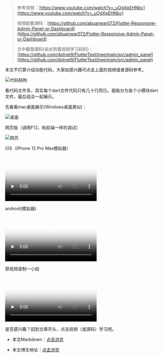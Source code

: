 >参考视频：[https://www.youtube.com/watch?v=_uOgXpEHNbc](https://www.youtube.com/watch?v=_uOgXpEHNbc)
>
>视频配套源码：[https://github.com/abuanwar072/Flutter-Responsive-Admin-Panel-or-Dashboard](https://github.com/abuanwar072/Flutter-Responsive-Admin-Panel-or-Dashboard)
>
>文中截图源码(站长照着视频学习码的)：[https://github.com/dotnet9/FlutterTest/tree/main/src/admin_panel](https://github.com/dotnet9/FlutterTest/tree/main/src/admin_panel)

本文不打算介绍功能代码，大家如感兴趣可点击上面的视频或者源码参考。

![代码结构](https://img1.d9tools.com/2021/07/0201.jpeg)

看代码文件多，其实每个dart文件代码只有几十行而已。面板分为各个小模块dart文件，最后组合一起展示。

先看看mac桌面展示(Windows桌面类似)：

![桌面](https://img1.d9tools.com/2021/07/0202.jpeg)

网页版（调用F12，和前端一样的调试）

![网页](https://img1.d9tools.com/2021/07/0203.jpeg)

iOS（iPhone 12 Pro Max模拟器）

<video id="video" controls="" preload="none" poster="https://img1.d9tools.com/2021/07/0204.png">
  <source id="mp4" src="https://img1.d9tools.com/2021/07/0204.mp4" type="video/mp4">
</video>

android(模拟器)

<video id="video" controls="" preload="none" poster="https://img1.d9tools.com/2021/07/0205.png">
  <source id="mp4" src="https://img1.d9tools.com/2021/07/0205.mp4" type="video/mp4">
</video>

原视频录制一小段

<video id="video" controls="" preload="none" poster="https://img1.d9tools.com/2021/07/0206.png">
  <source id="mp4" src="https://img1.d9tools.com/2021/07/0206.mp4" type="video/mp4">
</video>

是否感兴趣？回到文章开头，点击视频（或源码）学习吧。

- 本文Markdown：[点击浏览](https://github.com/dotnet9/dotnet9.com/blob/develop/doc/blog_contents/uploads/2021/07/2021-07-10_01.md)

- 本文博文地址：[点击浏览](https://dotnet9.com/884)